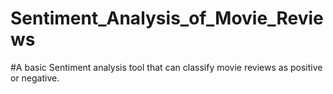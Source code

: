 # Sentiment_Analysis_of_Movie_Reviews
#A basic Sentiment analysis tool that can classify movie reviews as positive or negative.
